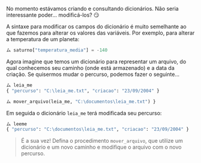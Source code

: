 No momento estávamos criando e consultando dicionários. Não seria interessante poder... modificá-los? :smirk:

A sintaxe para modificar os campos do dicionário é muito semelhante ao que fazemos para alterar os valores das variáveis. Por exemplo, para alterar a temperatura de um planeta:


```python
ム saturno["temperatura_media"] = -140
```
Agora imagine que temos um dicionário para representar um arquivo, do qual conhecemos seu caminho (onde está armazenado) e a data da criação. Se quisermos mudar o percurso, podemos fazer o seguinte...

```python
ム leia_me
{ "percurso": "C:\leia_me.txt", "criacao": "23/09/2004" }

ム mover_arquivo(leia_me, "C:\documentos\leia_me.txt") }
```

Em seguida o dicionário `leia_me` terá modificada seu percurso:

```python
ム leeme
{ "percurso": "C:\documentos\leia_me.txt", "criacao": "23/09/2004" }
```

> É a sua vez! Defina o procedimento `mover_arquivo`, que utilize um dicionário e um novo caminho e modifique o arquivo com o novo percurso.

